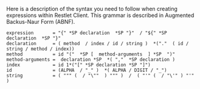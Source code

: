 Here is a description of the syntax you need to follow when creating expressions within Restlet Client. This grammar is described in Augmented Backus-Naur Form (ABNF).

<pre class="language-none"><code class="language-none">expression       = "{" *SP declaration  *SP "}"  / "${" *SP declaration  *SP "}"  
declaration      = ( method  / index / id / string )  *("."  ( id / string / method / index))
method           = id "("  *SP [  method-arguments  ] *SP  ")"
method-arguments =  declaration *SP  *( ","  *SP declaration )
index            = id 1*("[" *SP declaration *SP "]")
id               = (ALPHA  / "_" )  *( ALPHA / DIGIT / "_")
string           = ( """ ( <any except "> / "\""  ) """ )  /  ( "'" ( <any except '> / "\'" ) "'" )
</code></pre>
